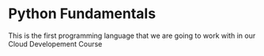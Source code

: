 # Python Fundamentals

This is the first programming language that we are going to work with in our Cloud Developement Course
